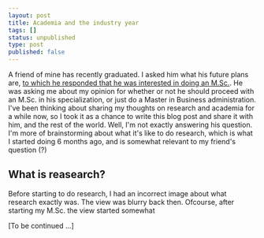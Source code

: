 ```yaml
---
layout: post
title: Academia and the industry year
tags: []
status: unpublished
type: post
published: false
---
```


A friend of mine has recently graduated. I asked him what his future plans are, [to which he responded that he was interested in doing an M.Sc.](https://twitter.com/MRi1101/status/292940140727394305). He was asking me about my opinion for whether or not he should proceed with an M.Sc. in his specialization, or just do a Master in Business administration. I've been thinking about sharing my thoughts on research and academia for a while now, so I took it as a chance to write this blog post and share it with him, and the rest of the world. Well, I'm not exactly answering his question. I'm more of brainstorming about what it's like to do research, which is what I started doing 6 months ago, and is somewhat relevant to my friend's question (?)

What is reasearch?
--------------------
Before starting to do research, I had an incorrect image about what research exactly was. The view was blurry back then. Ofcourse, after starting my M.Sc. the view started somewhat

[To be continued ...]






